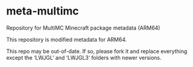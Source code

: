 # meta-multimc
Repository for MultiMC Minecraft package metadata (ARM64)

This repository is modified metadata for ARM64.

This repo may be out-of-date. If so, please fork it and replace everything except the ‘LWJGL‘ and ‘LWJGL3‘ folders with newer versions.
